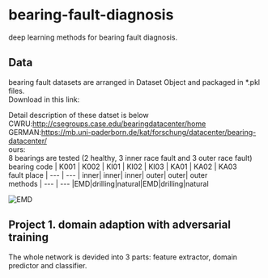 # bearing-fault-diagnosis
deep learning methods for bearing fault diagnosis.
## Data
bearing fault datasets are arranged in Dataset Object and packaged in *.pkl files.<br>
Download in this link:<br>

Detail description of these datset is below<br>
CWRU:http://csegroups.case.edu/bearingdatacenter/home<br>
GERMAN:https://mb.uni-paderborn.de/kat/forschung/datacenter/bearing-datacenter/<br>
ours:<br>
8 bearings are tested (2 healthy, 3 inner race fault and 3 outer race fault)<br>
bearing code | K001 | K002 | KI01 | KI02 | KI03 | KA01 | KA02 | KA03<br>
fault place  |  --- |  --- | inner| inner| inner| outer| outer| outer<br>
methods      |  --- |  --- |EMD|drilling|natural|EMD|drilling|natural<br>

![EMD](https://github.com/ddrrrr/bearing-fault-diagnosis/blob/master/pictures/EMD.jpg)
## Project 1. domain adaption with adversarial training
The whole network is devided into 3 parts: feature extractor, domain predictor and classifier.

